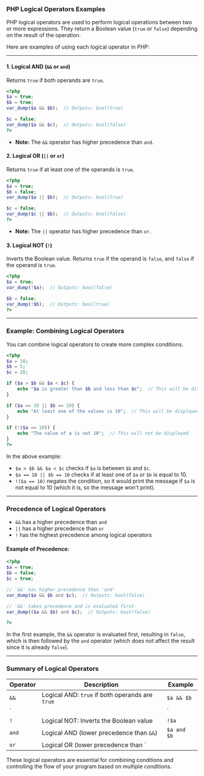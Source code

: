 ### PHP Logical Operators Examples

PHP logical operators are used to perform logical operations between two or more expressions. They return a Boolean value (`true` or `false`) depending on the result of the operation.

Here are examples of using each logical operator in PHP:

---

#### 1. **Logical AND (`&&` or `and`)**

Returns `true` if both operands are `true`.

```php
<?php
$a = true;
$b = true;
var_dump($a && $b);  // Outputs: bool(true)

$c = false;
var_dump($a && $c);  // Outputs: bool(false)
?>
```

- **Note:** The `&&` operator has higher precedence than `and`.

#### 2. **Logical OR (`||` or `or`)**

Returns `true` if at least one of the operands is `true`.

```php
<?php
$a = true;
$b = false;
var_dump($a || $b);  // Outputs: bool(true)

$c = false;
var_dump($c || $b);  // Outputs: bool(false)
?>
```

- **Note:** The `||` operator has higher precedence than `or`.

#### 3. **Logical NOT (`!`)**

Inverts the Boolean value. Returns `true` if the operand is `false`, and `false` if the operand is `true`.

```php
<?php
$a = true;
var_dump(!$a);  // Outputs: bool(false)

$b = false;
var_dump(!$b);  // Outputs: bool(true)
?>
```

---

### Example: Combining Logical Operators

You can combine logical operators to create more complex conditions.

```php
<?php
$a = 10;
$b = 5;
$c = 20;

if ($a > $b && $a < $c) {
    echo "$a is greater than $b and less than $c";  // This will be displayed
}

if ($a == 10 || $b == 10) {
    echo "At least one of the values is 10";  // This will be displayed
}

if (!($a == 10)) {
    echo "The value of a is not 10";  // This will not be displayed
}
?>
```

In the above example:
- `$a > $b && $a < $c` checks if `$a` is between `$b` and `$c`.
- `$a == 10 || $b == 10` checks if at least one of `$a` or `$b` is equal to 10.
- `!($a == 10)` negates the condition, so it would print the message if `$a` is not equal to 10 (which it is, so the message won't print).

---

### Precedence of Logical Operators

- `&&` has a higher precedence than `and`
- `||` has a higher precedence than `or`
- `!` has the highest precedence among logical operators

#### Example of Precedence:

```php
<?php
$a = true;
$b = false;
$c = true;

// '&&' has higher precedence than 'and'
var_dump($a && $b and $c);  // Outputs: bool(false)

// '&&' takes precedence and is evaluated first
var_dump(($a && $b) and $c);  // Outputs: bool(false)

?>
```

In the first example, the `&&` operator is evaluated first, resulting in `false`, which is then followed by the `and` operator (which does not affect the result since it is already `false`).

---

### Summary of Logical Operators

| Operator | Description                                 | Example           |
|----------|---------------------------------------------|-------------------|
| `&&`     | Logical AND: `true` if both operands are `true` | `$a && $b`       |
| `||`     | Logical OR: `true` if at least one operand is `true` | `$a || $b`       |
| `!`      | Logical NOT: Inverts the Boolean value       | `!$a`             |
| `and`    | Logical AND (lower precedence than `&&`)     | `$a and $b`       |
| `or`     | Logical OR (lower precedence than `||`)      | `$a or $b`        |

These logical operators are essential for combining conditions and controlling the flow of your program based on multiple conditions.
